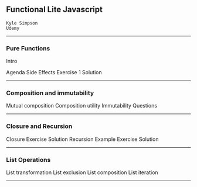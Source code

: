 ## Functional Lite Javascript
    Kyle Simpson
    Udemy

***

### Pure Functions

Intro


Agenda
Side Effects
Exercise 1
Solution
***
### Composition and immutability

Mutual composition
Composition utility
Immutability
Questions

***
### Closure and Recursion

Closure
Exercise
Solution
Recursion
Example
Exercise
Solution

***
### List Operations

List transformation
List exclusion
List composition
List iteration
***

